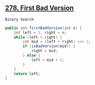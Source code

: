 [278. First Bad Version](https://leetcode.com/problems/first-bad-version/)
---

`Binary Search`

```java
public int firstBadVersion(int n) {
    int left = 1, right = n;
    while (left < right) {
        int mid = (left + right) >>> 1;
        if (isBadVersion(mid)) {
            right = mid;
        } else {
            left = mid + 1;
        }
    }
    return left;
}
```
